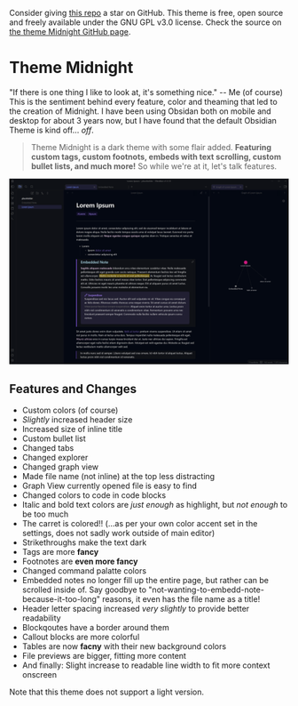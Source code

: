 Consider giving [this repo](https://github.com/SemiCirkle/Midnight-obsidian-theme) a star on GitHub.
This theme is free, open source and freely available under the GNU GPL v3.0 license. Check the source on [the theme Midnight GitHub page](https://github.com/SemiCirkle/Midnight-obsidian-theme).

# Theme Midnight

"If there is one thing I like to look at, it's something nice."  -- Me (of course)
This is the sentiment behind every feature, color and theaming that led to the creation of Midnight. I have been using Obsidan both on mobile and desktop for about 3 years now, but I have found that the default Obsidian Theme is kind off... *off*.

>Theme Midnight is a dark theme with some flair added. **Featuring custom tags, custom footnots, embeds with text scrolling, custom bullet lists, and much more!** So while we're at it, let's talk features.

![](/pictures/theme-preview.png)

## Features and Changes

- Custom colors (of course)
- *Slightly* increased header size
- Increased size of inline title
- Custom bullet list
- Changed tabs
- Changed explorer
- Changed graph view
- Made file name (not inline) at the top less distracting
- Graph View currently opened file is easy to find
- Changed colors to code in code blocks
- Italic and bold text colors are *just enough* as highlight, but *not enough* to be too much
- The carret is colored!! (...as per your own color accent set in the settings, does not sadly work outside of main editor)
- Strikethroughs make the text dark
- Tags are more **fancy**
- Footnotes are **even more fancy**
- Changed command palatte colors
- Embedded notes no longer fill up the entire page, but rather can be scrolled inside of. Say goodbye to "not-wanting-to-embedd-note-because-it-too-long" reasons, it even has the file name as a title!
- Header letter spacing increased *very slightly* to provide better readability
- Blockqoutes have a border around them
- Callout blocks are more colorful
- Tables are now **facny** with their new background colors
- File previews are bigger, fitting more content
- And finally: Slight increase to readable line width to fit more context onscreen

Note that this theme does not support a light version.
